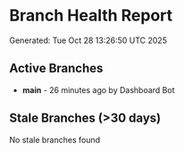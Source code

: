 # Branch Health Report
Generated: Tue Oct 28 13:26:50 UTC 2025

## Active Branches
- **main** - 26 minutes ago by Dashboard Bot

## Stale Branches (>30 days)
No stale branches found
